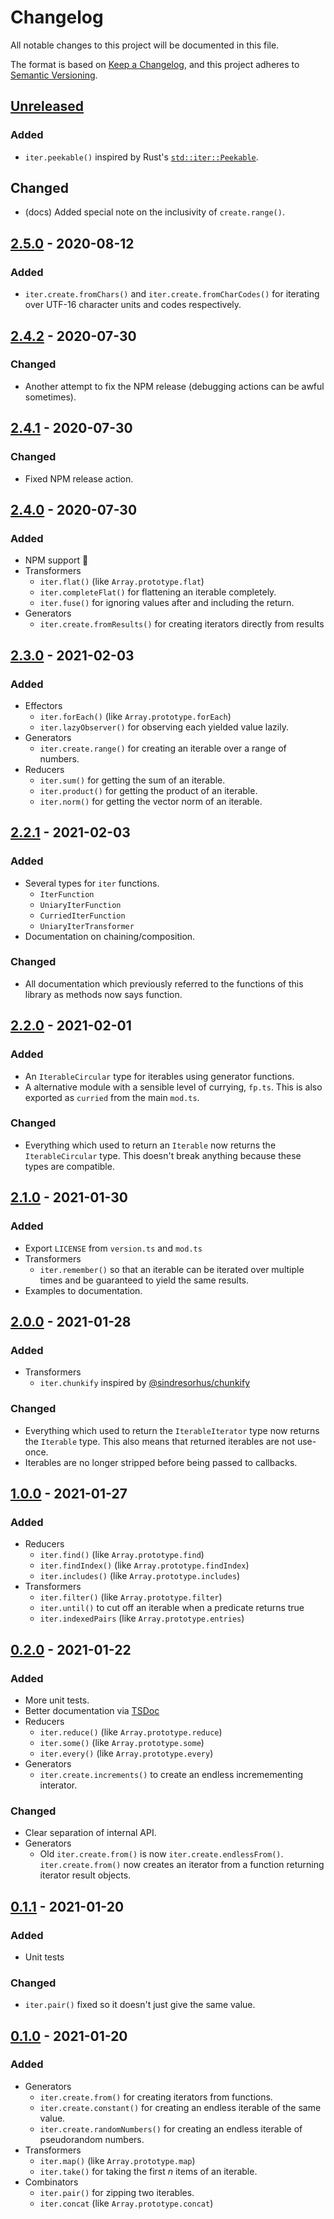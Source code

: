 # Changelog

All notable changes to this project will be documented in this file.

The format is based on [Keep a Changelog](https://keepachangelog.com/en/1.0.0/),
and this project adheres to
[Semantic Versioning](https://semver.org/spec/v2.0.0.html).

## [Unreleased]

### Added

- `iter.peekable()` inspired by Rust's [`std::iter::Peekable`](https://doc.rust-lang.org/std/iter/struct.Peekable.html).

## Changed

- (docs) Added special note on the inclusivity of `create.range()`.

## [2.5.0] - 2020-08-12

### Added

- `iter.create.fromChars()` and `iter.create.fromCharCodes()` for iterating over UTF-16 character units and codes respectively.

## [2.4.2] - 2020-07-30

### Changed

- Another attempt to fix the NPM release
  (debugging actions can be awful sometimes).

## [2.4.1] - 2020-07-30

### Changed

- Fixed NPM release action.

## [2.4.0] - 2020-07-30

### Added

- NPM support :tada:
- Transformers
  - `iter.flat()` (like `Array.prototype.flat`)
  - `iter.completeFlat()` for flattening an iterable completely.
  -  `iter.fuse()` for ignoring values after and including the return.
- Generators
  - `iter.create.fromResults()` for creating iterators directly from results

## [2.3.0] - 2021-02-03

### Added

- Effectors
  - `iter.forEach()` (like `Array.prototype.forEach`)
  - `iter.lazyObserver()` for observing each yielded value lazily.
- Generators
  - `iter.create.range()` for creating an iterable over a range of numbers.
- Reducers
  - `iter.sum()` for getting the sum of an iterable.
  - `iter.product()` for getting the product of an iterable.
  - `iter.norm()` for getting the vector norm of an iterable.

## [2.2.1] - 2021-02-03

### Added

- Several types for `iter` functions.
  - `IterFunction`
  - `UniaryIterFunction`
  - `CurriedIterFunction`
  - `UniaryIterTransformer`
- Documentation on chaining/composition.

### Changed

- All documentation which previously referred to the functions of this library
  as methods now says function.

## [2.2.0] - 2021-02-01

### Added

- An `IterableCircular` type for iterables using generator functions.
- A alternative module with a sensible level of currying, `fp.ts`. This is also
  exported as `curried` from the main `mod.ts`.

### Changed

- Everything which used to return an `Iterable` now returns the
  `IterableCircular` type. This doesn't break anything because these types are
  compatible.

## [2.1.0] - 2021-01-30

### Added

- Export `LICENSE` from `version.ts` and `mod.ts`
- Transformers
  - `iter.remember()` so that an iterable can be iterated over multiple times
    and be guaranteed to yield the same results.
- Examples to documentation.

## [2.0.0] - 2021-01-28

### Added

- Transformers
  - `iter.chunkify` inspired by
    [@sindresorhus/chunkify](https://ghub.io/@sindresorhus/chunkify)

### Changed

- Everything which used to return the `IterableIterator` type now returns the
  `Iterable` type. This also means that returned iterables are not use-once.
- Iterables are no longer stripped before being passed to callbacks.

## [1.0.0] - 2021-01-27

### Added

- Reducers
  - `iter.find()` (like `Array.prototype.find`)
  - `iter.findIndex()` (like `Array.prototype.findIndex`)
  - `iter.includes()` (like `Array.prototype.includes`)
- Transformers
  - `iter.filter()` (like `Array.prototype.filter`)
  - `iter.until()` to cut off an iterable when a predicate returns true
  - `iter.indexedPairs` (like `Array.prototype.entries`)

## [0.2.0] - 2021-01-22

### Added

- More unit tests.
- Better documentation via [TSDoc](https://tsdoc.org)
- Reducers
  - `iter.reduce()` (like `Array.prototype.reduce`)
  - `iter.some()` (like `Array.prototype.some`)
  - `iter.every()` (like `Array.prototype.every`)
- Generators
  - `iter.create.increments()` to create an endless incremementing interator.

### Changed

- Clear separation of internal API.
- Generators
  - Old `iter.create.from()` is now `iter.create.endlessFrom()`.
    `iter.create.from()` now creates an iterator from a function returning
    iterator result objects.

## [0.1.1] - 2021-01-20

### Added

- Unit tests

### Changed

- `iter.pair()` fixed so it doesn't just give the same value.

## [0.1.0] - 2021-01-20

### Added

- Generators
  - `iter.create.from()` for creating iterators from functions.
  - `iter.create.constant()` for creating an endless iterable of the same value.
  - `iter.create.randomNumbers()` for creating an endless iterable of
    pseudorandom numbers.
- Transformers
  - `iter.map()` (like `Array.prototype.map`)
  - `iter.take()` for taking the first _n_ items of an iterable.
- Combinators
  - `iter.pair()` for zipping two iterables.
  - `iter.concat` (like `Array.prototype.concat`)

[unreleased]:
  https://github.com/jajaperson/iterable-utilities/compare/v2.5.0...HEAD
[0.2.0]: https://github.com/jajaperson/iterable-utilities/releases/tag/v0.2.0
[0.1.1]: https://github.com/jajaperson/iterable-utilities/releases/tag/v0.1.1
[0.1.0]: https://github.com/jajaperson/iterable-utilities/releases/tag/v0.1.0
[1.0.0]: https://github.com/jajaperson/iterable-utilities/releases/tag/v1.0.0
[2.0.0]: https://github.com/jajaperson/iterable-utilities/releases/tag/v2.0.0
[2.1.0]: https://github.com/jajaperson/iterable-utilities/releases/tag/v2.1.0
[2.2.0]: https://github.com/jajaperson/iterable-utilities/releases/tag/v2.2.0
[2.2.1]: https://github.com/jajaperson/iterable-utilities/releases/tag/v2.2.1
[2.3.0]: https://github.com/jajaperson/iterable-utilities/releases/tag/v2.3.0
[2.4.0]: https://github.com/jajaperson/iterable-utilities/releases/tag/v2.4.0
[2.4.1]: https://github.com/jajaperson/iterable-utilities/releases/tag/v2.4.1
[2.4.2]: https://github.com/jajaperson/iterable-utilities/releases/tag/v2.4.2
[2.5.0]: https://github.com/jajaperson/iterable-utilities/releases/tag/v2.5.0
